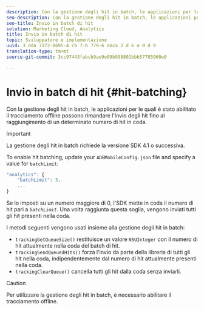 ```yaml
---
description: Con la gestione degli hit in batch, le applicazioni per le quali è stato abilitato il tracciamento offline possono rimandare l'invio degli hit fino al raggiungimento di un determinato numero di hit in coda.
seo-description: Con la gestione degli hit in batch, le applicazioni per le quali è stato abilitato il tracciamento offline possono rimandare l'invio degli hit fino al raggiungimento di un determinato numero di hit in coda.
seo-title: Invio in batch di hit
solution: Marketing Cloud, Analytics
title: Invio in batch di hit
topic: Sviluppatore e implementazione
uuid: 3 dda 7372-0695-4 cb 7-b 779-6 abca 2 d 6 e 0 d 9
translation-type: tm+mt
source-git-commit: 3cc97443fabcb9ae9e09b998801bbb57785960e0

---
```



# Invio in batch di hit {#hit-batching}

Con la gestione degli hit in batch, le applicazioni per le quali è stato abilitato il tracciamento offline possono rimandare l'invio degli hit fino al raggiungimento di un determinato numero di hit in coda.

>[!IMPORTANT]
>
>La gestione degli hit in batch richiede la versione SDK 4.1 o successiva.

To enable hit batching, update your `ADBMobileConfig.json` file and specify a value for `batchLimit`:

```js
"analytics": {
    "batchLimit": 5,
    ...
}
```

Se lo imposti su un numero maggiore di 0, l'SDK mette in coda il numero di hit pari a *`batchLimit`*. Una volta raggiunta questa soglia, vengono inviati tutti gli hit presenti nella coda.

I metodi seguenti vengono usati insieme alla gestione degli hit in batch:

* `trackingGetQueueSize()` restituisce un valore `NSUInteger` con il numero di hit attualmente nella coda del batch di hit.
* `trackingSendQueuedHits()` forza l'invio da parte della libreria di tutti gli hit nella coda, indipendentemente dal numero di hit attualmente presenti nella coda.
* `trackingClearQueue()` cancella tutti gli hit dalla coda senza inviarli.

>[!CAUTION]
>
>Per utilizzare la gestione degli hit in batch, è necessario abilitare il tracciamento offline.

